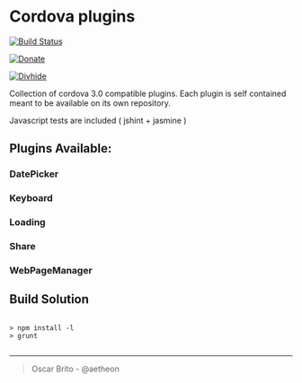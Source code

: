# Cordova plugins
[![Build Status](https://travis-ci.org/aetheon/cordova-plugins.png?branch=master)](https://travis-ci.org/aetheon/cordova-plugins)

[![Donate](https://www.paypalobjects.com/en_US/i/btn/btn_donate_LG.gif)](https://www.paypal.com/cgi-bin/webscr?cmd=_donations&business=NYVPSL7GBYD6A&lc=US&item_name=Oscar%20Brito&currency_code=EUR&bn=PP%2dDonationsBF%3abtn_donateCC_LG%2egif%3aNonHosted)

[![Divhide](http://site.divhide.com/assets/img/github_powered_by.jpg)](http://site.divhide.com/) 


Collection of cordova 3.0 compatible plugins. Each plugin is self contained meant to be available on 
its own repository.

Javascript tests are included ( jshint + jasmine )

## Plugins Available:

### DatePicker

### Keyboard

### Loading

### Share

### WebPageManager


## Build Solution

```

> npm install -l
> grunt


```


---


>
> Oscar Brito - @aetheon
>
